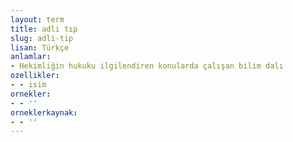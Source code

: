 ```yaml
---
layout: term
title: adli tıp
slug: adli-tip
lisan: Türkçe
anlamlar:
- Hekimliğin hukuku ilgilendiren konularda çalışan bilim dalı
ozellikler:
- - isim
ornekler:
- - ''
orneklerkaynak:
- - ''
---
```

